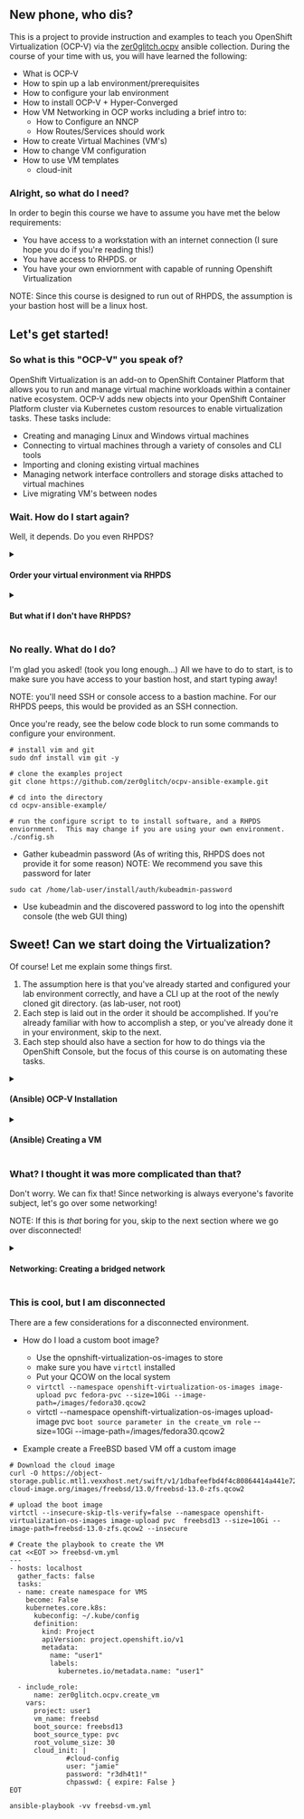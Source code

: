 ## New phone, who dis?
This is a project to provide instruction and examples to teach you OpenShift Virtualization (OCP-V) via the [zer0glitch.ocpv](https://github.com/zer0glitch/ocpv) ansible collection.
During the course of your time with us, you will have learned the following:
- What is OCP-V
- How to spin up a lab environment/prerequisites
- How to configure your lab environment
- How to install OCP-V + Hyper-Converged
- How VM Networking in OCP works including a brief intro to:
  - How to Configure an NNCP
  - How Routes/Services should work
- How to create Virtual Machines (VM's)
- How to change VM configuration
- How to use VM templates
  - cloud-init


### Alright, so what do I need?
In order to begin this course we have to assume you have met the below requirements:
- You have access to a workstation with an internet connection (I sure hope you do if you're reading this!)
- You have access to RHPDS.
or
- You have your own enviornment with capable of running Openshift Virtualization

NOTE: Since this course is designed to run out of RHPDS, the assumption is your bastion host will be a linux host.

## Let's get started!

### So what is this "OCP-V" you speak of?
OpenShift Virtualization is an add-on to OpenShift Container Platform that allows you to run and manage virtual machine workloads within a container native ecosystem.
OCP-V adds new objects into your OpenShift Container Platform cluster via Kubernetes custom resources to enable virtualization tasks. These tasks include:
- Creating and managing Linux and Windows virtual machines
- Connecting to virtual machines through a variety of consoles and CLI tools
- Importing and cloning existing virtual machines
- Managing network interface controllers and storage disks attached to virtual machines
- Live migrating VM's between nodes


### Wait. How do I start again?
Well, it depends. Do you even RHPDS?
<details>
<summary> <h4> Order your virtual environment via RHPDS </h4> </summary>

* Go to the OCP-V [RHPDS Page:](https://demo.redhat.com/catalog?search=Virtualization&item=babylon-catalog-prod%2Fopenstack.hands-on-ocp-virtualization.prod)
* Let's order the thing!
  * Select "Training"
  * In the "Purpose" drop down, select "As part of course"
  * Leave "Salesforce ID" empty
  * Read the "IMPORTANT PLEASE READ"
  * Check the checkbox
  * *Now* click "Order"
* Wait for your environment to spin up
* ssh to the server with the credentials provided
* Continue to the next steps. We'll configure your environment shortly

</details>

<details>
<summary> <h4> But what if I don't have RHPDS? </h4> </summary>
  
WIP: Ensure you have the following available to you:
- An OCP 4.10 and up cluster
- A bastion host with the following:
      - Ansible
      - Python

</details>

### No really. What do I do?
I'm glad you asked! (took you long enough...)
All we have to do to start, is to make sure you have access to your bastion host, and start typing away!

NOTE: you'll need SSH or console access to a bastion machine. For our RHPDS peeps, this would be provided as an SSH connection.

Once you're ready, see the below code block to run some commands to configure your environment.
 
```
# install vim and git
sudo dnf install vim git -y

# clone the examples project
git clone https://github.com/zer0glitch/ocpv-ansible-example.git

# cd into the directory
cd ocpv-ansible-example/

# run the configure script to to install software, and a RHPDS enviornment.  This may change if you are using your own environment.
./config.sh
```
* Gather kubeadmin password (As of writing this, RHPDS does not provide it for some reason) 
NOTE: We recommend you save this password for later
```
sudo cat /home/lab-user/install/auth/kubeadmin-password
```
* Use kubeadmin and the discovered password to log into the openshift console (the web GUI thing)

## Sweet! Can we start doing the Virtualization?
Of course! Let me explain some things first.
1) The assumption here is that you've already started and configured your lab environment correctly, and have a CLI up at the root of the newly cloned git directory. (as lab-user, not root)
2) Each step is laid out in the order it should be accomplished. If you're already familiar with how to accomplish a step, or you've already done it in your environment, skip to the next.
3) Each step should also have a section for how to do things via the OpenShift Console, but the focus of this course is on automating these tasks.

<details>
<summary> <h4> (Ansible) OCP-V Installation </h4> </summary>

  * Install the Operator and Hyper-converged resource utilizing the [OCP Virtualization install role](https://github.com/zer0glitch/ocpv/blob/main/roles/install/tasks/main.yml)
  * To utilize the role, run the following playbook
```
ansible-playbook -vv examples/deploy-cnv.yml
```
  * Navigate to Operators-->Installed Operators
  * Select Project: "openshift-cnv"
  * Select "Show all Projects"
  * Select "Openshift Virtualization"
  * Select "All Instances" 
  * You will see the install completed successfully

</details>

<details>
<summary> <h4> (Ansible) Creating a VM </h4> </summary>

### Standard VM, and intro to creating VMs:
We're going to be using one of the roles from the zer0glitch OCP-V Galaxy repo.
  * The role will use a virtual machine jinja2 [template](https://github.com/zer0glitch/ocpv/blob/main/roles/create_vm/templates/vm-template.yaml.j2)
  * The template offers benefits over just a standard openshift VM template, by using Ansible variables, the template can be customized quickly.

  * Create a basic virtual machine using the [create_vm](https://github.com/zer0glitch/ocpv/tree/main/roles/create_vm) role.  Using the [basic vm playbook](examples/basic-vm.yml)

```
ansible-playbook -vv examples/basic-vm.yml
```

  * To watch things the pretty way, go to the OCP Console and select *Virtual Machines* in the menu
  * Or to watch it from command line, run the below command (from your bastion host)

```
watch oc get vms --all-namespaces
```

### Now let's make it more complicated with a web server!
  
   * Look at the [setup-web-server.yml playbook](https://github.com/zer0glitch/ocpv-ansible-example/blob/main/examples/standup-web-server.yml)
   * Run the following playbook `ansible-playbook -vv examples/standup-web-server.yml`
   * The play will do the following:
     * Create a virtual machine
     * configure an additional interface
     * configure additional drives
     * wait for the eth1 interface to be available
     * run an ansible role that install apache httpd and copies over a default index
     * expose ssh and port 80 for web access
  
</details>
  
  
### What? I thought it was more complicated than that?
Don't worry. We can fix that!
Since networking is always everyone's favorite subject, let's go over some networking!

NOTE: If this is *that* boring for you, skip to the next section where we go over disconnected!

<details>
<summary> <h4> Networking: Creating a bridged network </h4> </summary>

Doc links:
- [Network configuration](https://docs.openshift.com/container-platform/4.10/virt/node_network/virt-updating-node-network-config.html)
- [Connecting a VM to a Bridged Network](https://docs.openshift.com/container-platform/4.10/virt/virtual_machines/vm_networking/virt-attaching-vm-multiple-networks.html)

Steps:
  * get the NodeNetworkState
```
oc get nns
```
  ```
   NAME       AGE
   master-0   68m
   master-1   68m
   master-2   68m
   worker-0   68m
   worker-1   68m
   worker-2   68m
  ```

  * look at the first worker node (worker-0 in this case) to see what interfaces are available, and which one we would like to bridge
 ```
oc get nns -oyaml worker-0
```
  ```
  apiVersion: nmstate.io/v1beta1
  kind: NodeNetworkState
  status:
      interfaces:
  ...
      - ipv4:
          address:
          - ip: 192.168.3.105
            prefix-length: 24
          auto-dns: true
          auto-gateway: true
          auto-route-table-id: 0
          auto-routes: true
          dhcp: true
          enabled: true
        ipv6:
          address:
  ...
      mac-address: DE:AD:BE:EF:02:50
      mtu: 8942
      name: ens5
      state: up
      type: ethernet

  ```
  * Or use a shortcut
  ```
oc get nns -o jsonpath='{range .status.currentState.interfaces[*]}{"NAME: "}{.name}{"\t\tIPINFO: "}{.ipv4.address[*].ip}{"\t\t\tENABLED: "}{.ipv4.enabled}{"\n"}' worker-0
  ```
  * Create a bridge for ens5 with dhcp 
   ```
   cat <<EOT >> nodenetworkconfigurationpolicy.yml
   ---
   apiVersion: nmstate.io/v1
   kind: NodeNetworkConfigurationPolicy
   metadata:
     name: br1-ens5-policy
   spec:
     nodeSelector:
             node-role.kubernetes.io/worker: ""
     desiredState:
       interfaces:
         - name: br1
           description: Linux bridge with ens5 as a port
           type: linux-bridge
           state: up
           ipv4:
             enabled: false
           bridge:
             options:
               stp:
                 enabled: false
             port:
               - name: ens5
   EOT
   ```
```
oc apply -f nodenetworkconfigurationpolicy.yml
```
</details>
  
### This is cool, but I am disconnected
There are a few considerations for a disconnected environment.
   * How do I load a custom boot image?
     * Use the opnshift-virtualization-os-images to store 
     * make sure you have `virtctl` installed
     * Put your QCOW on the local system
     * `virtctl --namespace openshift-virtualization-os-images image-upload pvc fedora-pvc --size=10Gi --image-path=/images/fedora30.qcow2`  
     * virtctl --namespace openshift-virtualization-os-images upload-image pvc `boot source parameter in the create_vm role` --size=10Gi --image-path=/images/fedora30.qcow2

   * Example create a FreeBSD based VM off a custom image
```
# Download the cloud image
curl -O https://object-storage.public.mtl1.vexxhost.net/swift/v1/1dbafeefbd4f4c80864414a441e72dd2/bsd-cloud-image.org/images/freebsd/13.0/freebsd-13.0-zfs.qcow2

# upload the boot image
virtctl --insecure-skip-tls-verify=false --namespace openshift-virtualization-os-images image-upload pvc  freebsd13 --size=10Gi --image-path=freebsd-13.0-zfs.qcow2 --insecure

# Create the playbook to create the VM
cat <<EOT >> freebsd-vm.yml
---
- hosts: localhost
  gather_facts: false
  tasks:
  - name: create namespace for VMS
    become: False
    kubernetes.core.k8s:
      kubeconfig: ~/.kube/config
      definition:
        kind: Project
        apiVersion: project.openshift.io/v1
        metadata:
          name: "user1"
          labels:
            kubernetes.io/metadata.name: "user1"

  - include_role:
      name: zer0glitch.ocpv.create_vm
    vars: 
      project: user1
      vm_name: freebsd
      boot_source: freebsd13
      boot_source_type: pvc
      root_volume_size: 30
      cloud_init: |
              #cloud-config
              user: "jamie"
              password: "r3dh4t1!"
              chpasswd: { expire: False }
EOT
     
ansible-playbook -vv freebsd-vm.yml

```
     

